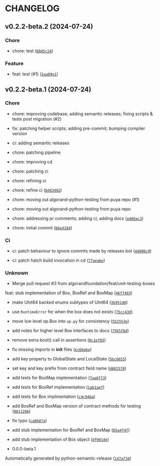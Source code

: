 # CHANGELOG

## v0.2.2-beta.2 (2024-07-24)

### Chore

* chore: test ([`8045c24`](https://github.com/aorumbayev/algorand-python-testing/commit/8045c240b74d5ca1d000f6d428bb225d0018afcd))

### Feature

* feat: test (#1) ([`2aa89e1`](https://github.com/aorumbayev/algorand-python-testing/commit/2aa89e173bc38c068f064552e05bdf3d29b59b58))

## v0.2.2-beta.1 (2024-07-24)

### Chore

* chore: improving codebase; adding semantic releases; fixing scripts &amp; tests post migration (#2)

* fix: patching helper scripts; adding pre-commit; bumping compiler version

* ci: adding semantic releases

* chore: patching pipeline

* chore: improving cd

* chore: patching ci

* chore: refining ci

* chore: refine ci ([`8d43492`](https://github.com/aorumbayev/algorand-python-testing/commit/8d43492adfeb53fd2824f0ea812a9c30bf6bb339))

* chore: moving out algorand-python-testing from puya repo (#1)

* chore: moving out algorand-python-testing from puya repo

* chore: addressing pr comments; adding ci; adding docs ([`a488ac3`](https://github.com/aorumbayev/algorand-python-testing/commit/a488ac3091787b63dca90ade43cb8520ff63d612))

* chore: initial commit ([`66ed184`](https://github.com/aorumbayev/algorand-python-testing/commit/66ed1844ced07bb4a9fc34ba6a7276b469942084))

### Ci

* ci: patch behaviour to ignore commits made by releases bot ([`44000c9`](https://github.com/aorumbayev/algorand-python-testing/commit/44000c9e42bcd42a8fccf55535ddf5731ae80b9c))

* ci: patch hatch build invocation in cd ([`77aea6e`](https://github.com/aorumbayev/algorand-python-testing/commit/77aea6ea20266b82c2b7f09c0fc552137740b5d5))

### Unknown

* Merge pull request #3 from algorandfoundation/feat/unit-testing-boxes

feat: stub implementation of Box, BoxRef and BoxMap ([`46f7493`](https://github.com/aorumbayev/algorand-python-testing/commit/46f74935c8b4ff3e96d67a9da3b22bfc4676f3ba))

* make UInt64 backed enums subtypes of UInt64 ([`3b95140`](https://github.com/aorumbayev/algorand-python-testing/commit/3b9514098c6a361d79275f6d0a36261d24407c2f))

* use `RuntimeError` for when the box does not exists ([`75cc43d`](https://github.com/aorumbayev/algorand-python-testing/commit/75cc43d22b034b899ca400fde812ff0330b55fdf))

* move low level op.Box into `op.py` for consistency ([`552553e`](https://github.com/aorumbayev/algorand-python-testing/commit/552553e5763abe6b284bcd22a19ea3acade3326c))

* add notes for higher level Box interfaces to docs ([`7565f8d`](https://github.com/aorumbayev/algorand-python-testing/commit/7565f8debfaed2e45c3a59eb8625d98c2b2c03b4))

* remove extra bool() call in assertions ([`8c1ef85`](https://github.com/aorumbayev/algorand-python-testing/commit/8c1ef8576f9db1dce13afe43def3476fda93fd24))

* fix missing imports in __init__ files ([`ec60a6e`](https://github.com/aorumbayev/algorand-python-testing/commit/ec60a6eea6005915095e5126bb82c1de291e9baf))

* add key property to GlobalState and LocalState ([`5bc6655`](https://github.com/aorumbayev/algorand-python-testing/commit/5bc665560b756b3bcf152c4bab48dd4b36850766))

* set key and key prefix from contract field name ([`d602578`](https://github.com/aorumbayev/algorand-python-testing/commit/d602578380d2708285b7ee7cfb11a7fdfd9acdb1))

* add tests for BoxMap implementation ([`7aa6f73`](https://github.com/aorumbayev/algorand-python-testing/commit/7aa6f7305bc4ff4139b5b511674761e34b063615))

* add tests for BoxRef implementation ([`1ab1aef`](https://github.com/aorumbayev/algorand-python-testing/commit/1ab1aefa63995a66cb4d8cddc4e9a97ca0acd272))

* add tests for Box implmentation ([`c4c946a`](https://github.com/aorumbayev/algorand-python-testing/commit/c4c946ab11ae989778df8d670cc7c3048586108e))

* add BoxRef and BoxMap version of contract methods for testing ([`8611266`](https://github.com/aorumbayev/algorand-python-testing/commit/86112662e30dbb22b849d1b1f62b35fb68d7797a))

* fix typo ([`ca8b07a`](https://github.com/aorumbayev/algorand-python-testing/commit/ca8b07a9d5ea231e242819fa5c4c78ab5516fabe))

* add stub implementation for BoxRef and BoxMap ([`85a4f4f`](https://github.com/aorumbayev/algorand-python-testing/commit/85a4f4faeccd6bf29918ffbf49aa5d967fc09598))

* add stub implementation of Box object ([`df901de`](https://github.com/aorumbayev/algorand-python-testing/commit/df901de83f0c4346ea0bb310acb9b421130a5977))

* 0.0.0-beta.1

Automatically generated by python-semantic-release ([`147a734`](https://github.com/aorumbayev/algorand-python-testing/commit/147a7348018ffed0baadbc40ce1b07a464f7df63))
